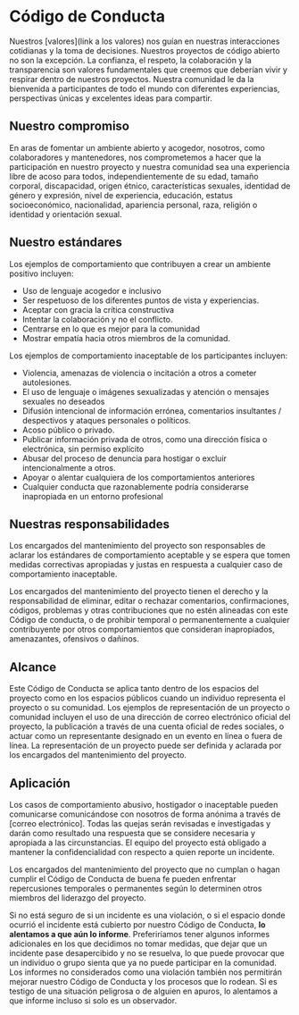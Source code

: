 # Código de Conducta

Nuestros [valores](link a los valores) nos guían en nuestras interacciones cotidianas y la toma de decisiones. Nuestros proyectos de código abierto no son la excepción. La confianza, el respeto, la colaboración y la transparencia son valores fundamentales que creemos que deberían vivir y respirar dentro de nuestros proyectos. Nuestra comunidad le da la bienvenida a participantes de todo el mundo con diferentes experiencias, perspectivas únicas y excelentes ideas para compartir.

## Nuestro compromiso

En aras de fomentar un ambiente abierto y acogedor, nosotros, como colaboradores y mantenedores, nos comprometemos a hacer que la participación en nuestro proyecto y nuestra comunidad sea una experiencia libre de acoso para todos, independientemente de su edad, tamaño corporal, discapacidad, origen étnico, características sexuales, identidad de género y expresión, nivel de experiencia, educación, estatus socioeconómico, nacionalidad, apariencia personal, raza, religión o identidad y orientación sexual.

## Nuestro estándares

Los ejemplos de comportamiento que contribuyen a crear un ambiente positivo incluyen:

-   Uso de lenguaje acogedor e inclusivo
-   Ser respetuoso de los diferentes puntos de vista y experiencias.
-   Aceptar con gracia la crítica constructiva
-   Intentar la colaboración y no el conflicto.
-   Centrarse en lo que es mejor para la comunidad
-   Mostrar empatía hacia otros miembros de la comunidad.

Los ejemplos de comportamiento inaceptable de los participantes incluyen:

-   Violencia, amenazas de violencia o incitación a otros a cometer autolesiones.
-   El uso de lenguaje o imágenes sexualizadas y atención o mensajes sexuales no deseados
-   Difusión intencional de información errónea, comentarios insultantes / despectivos y ataques personales o políticos.
-   Acoso público o privado.
-   Publicar información privada de otros, como una dirección física o electrónica, sin permiso explícito
-   Abusar del proceso de denuncia para hostigar o excluir intencionalmente a otros.
-   Apoyar o alentar cualquiera de los comportamientos anteriores
-   Cualquier conducta que razonablemente podría considerarse inapropiada en un entorno profesional

## Nuestras responsabilidades

Los encargados del mantenimiento del proyecto son responsables de aclarar los estándares de comportamiento aceptable y se espera que tomen medidas correctivas apropiadas y justas en respuesta a cualquier caso de comportamiento inaceptable.

Los encargados del mantenimiento del proyecto tienen el derecho y la responsabilidad de eliminar, editar o rechazar comentarios, confirmaciones, códigos, problemas y otras contribuciones que no estén alineadas con este Código de conducta, o de prohibir temporal o permanentemente a cualquier contribuyente por otros comportamientos que consideran inapropiados, amenazantes, ofensivos o dañinos.

## Alcance

Este Código de Conducta se aplica tanto dentro de los espacios del proyecto como en los espacios públicos cuando un individuo representa el proyecto o su comunidad. Los ejemplos de representación de un proyecto o comunidad incluyen el uso de una dirección de correo electrónico oficial del proyecto, la publicación a través de una cuenta oficial de redes sociales, o actuar como un representante designado en un evento en línea o fuera de línea. La representación de un proyecto puede ser definida y aclarada por los encargados del mantenimiento del proyecto.

## Aplicación

Los casos de comportamiento abusivo, hostigador o inaceptable pueden comunicarse comunicándose con nosotros de forma anónima a través de [correo electrónico]. Todas las quejas serán revisadas e investigadas y darán como resultado una respuesta que se considere necesaria y apropiada a las circunstancias. El equipo del proyecto está obligado a mantener la confidencialidad con respecto a quien reporte un incidente.

Los encargados del mantenimiento del proyecto que no cumplan o hagan cumplir el Código de Conducta de buena fe pueden enfrentar repercusiones temporales o permanentes según lo determinen otros miembros del liderazgo del proyecto.

Si no está seguro de si un incidente es una violación, o si el espacio donde ocurrió el incidente está cubierto por nuestro Código de Conducta, **lo alentamos a que aún lo informe**. Preferiríamos tener algunos informes adicionales en los que decidimos no tomar medidas, que dejar que un incidente pase desapercibido y no se resuelva, lo que puede provocar que un individuo o grupo sienta que ya no puede participar en la comunidad. Los informes no considerados como una violación también nos permitirán mejorar nuestro Código de Conducta y los procesos que lo rodean. Si es testigo de una situación peligrosa o de alguien en apuros, lo alentamos a que informe incluso si solo es un observador.

